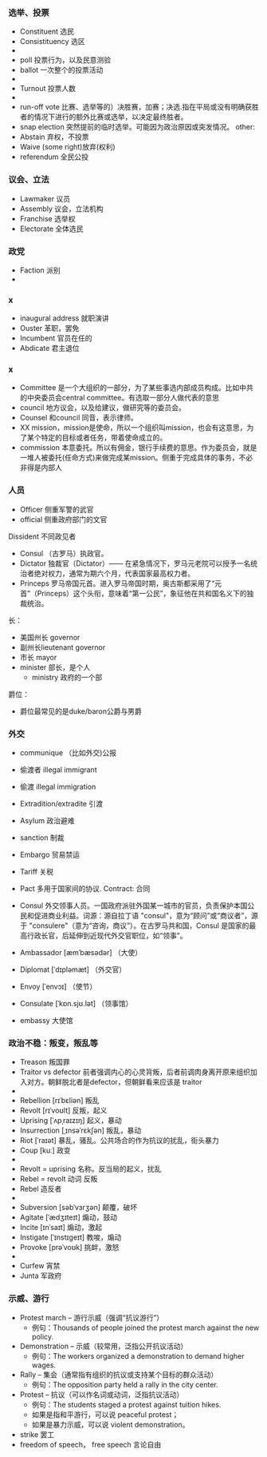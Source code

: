 ### 选举、投票
- Constituent 选民
- Consistituency 选区
- 
- poll 投票行为，以及民意测验
- ballot 一次整个的投票活动
- 
- Turnout 投票人数
-
- run-off vote 比赛、选举等的）决胜赛，加赛；决选.指在平局或没有明确获胜者的情况下进行的额外比赛或选举，以决定最终胜者。
- snap election 突然提前的临时选举。可能因为政治原因或突发情况。
other:
- Abstain 弃权，不投票
- Waive (some right)放弃(权利)
- referendum 全民公投

### 议会、立法
- Lawmaker 议员
- Assembly 议会，立法机构
- Franchise 选举权
- Electorate 全体选民

### 政党
- Faction 派别
- 
### x

- inaugural address 就职演讲
- Ouster 革职，罢免
- Incumbent 官员在任的
- Abdicate 君主退位

### x

- Committee 是一个大组织的一部分，为了某些事选内部成员构成。比如中共的中央委员会central committee。有选取一部分人做代表的意思
- council 地方议会，以及给建议，做研究等的委员会。
- Counsel 和council 同音，表示律师。
- XX mission，mission是使命，所以一个组织叫mission，也会有这意思，为了某个特定的目标或者任务，带着使命成立的。
- commission 本意委托。所以有佣金，银行手续费的意思。作为委员会，就是一堆人被委托(任命方式)来做完成某mission。侧重于完成具体的事务，不必非得是内部人

### 人员
- Officer 侧重军警的武官
- official 侧重政府部门的文官

Dissident 不同政见者

- Consul （古罗马）执政官。
- Dictator 独裁官（Dictator）—— 在紧急情况下，罗马元老院可以授予一名统治者绝对权力，通常为期六个月，代表国家最高权力者。
- Princeps 罗马帝国元首。进入罗马帝国时期，奥古斯都采用了“元首”（Princeps）这个头衔，意味着“第一公民”，象征他在共和国名义下的独裁统治。

长：
- 美国州长 governor
- 副州长lieutenant governor
- 市长 mayor
- minister 部长，是个人
  - ministry 政府的一个部

爵位：
- 爵位最常见的是duke/baron公爵与男爵

### 外交
- communique （比如外交)公报
- 偷渡者 illegal immigrant
- 偷渡 illegal immigration
- Extradition/extradite 引渡
- Asylum 政治避难
- sanction 制裁
- Embargo 贸易禁运
- Tariff 关税
- Pact 多用于国家间的协议. Contract: 合同

- Consul 外交领事人员。一国政府派驻外国某一城市的官员，负责保护本国公民和促进商业利益。词源：源自拉丁语 "consul"，意为“顾问”或“商议者”，源于 "consulere"（意为“咨询，商议”）。在古罗马共和国，Consul 是国家的最高行政长官，后延伸到近现代外交官职位，如“领事”。
- Ambassador [æmˈbæsədər] （大使） 
- Diplomat [ˈdɪpləmæt] （外交官） 
- Envoy [ˈenvɔɪ] （使节）

- Consulate [ˈkɒn.sjʊ.lət] （领事馆）
- embassy 大使馆

### 政治不稳：叛变，叛乱等
- Treason 叛国罪
- Traitor vs defector 前者强调内心的心灵背叛，后者前调肉身离开原来组织加入对方。朝鲜脱北者是defector，但朝鲜看来应该是 traitor
-
- Rebellion [rɪˈbɛliən] 叛乱
- Revolt [rɪˈvoʊlt] 反叛，起义
- Uprising [ˈʌpˌraɪzɪŋ] 起义，暴动
- Insurrection [ˌɪnsəˈrɛkʃən] 叛乱，暴动
- Riot [ˈraɪət] 暴乱，骚乱。公共场合的作为抗议的扰乱，街头暴力
- Coup [kuː] 政变
-
- Revolt = uprising 名称。反当局的起义，扰乱
- Rebel = revolt 动词 反叛
- Rebel 造反者
- 
- Subversion [səbˈvɜrʒən] 颠覆，破坏
- Agitate [ˈædʒɪteɪt] 煽动，鼓动
- Incite [ɪnˈsaɪt] 煽动，激起
- Instigate [ˈɪnstɪɡeɪt] 教唆，煽动
- Provoke [prəˈvoʊk] 挑衅，激怒
-
- Curfew 宵禁
- Junta 军政府

### 示威、游行
- Protest march – 游行示威（强调“抗议游行”）
  - 例句：Thousands of people joined the protest march against the new policy. 
- Demonstration – 示威（较常用，泛指公开抗议活动）
  - 例句：The workers organized a demonstration to demand higher wages.
- Rally – 集会（通常指有组织的抗议或支持某个目标的群众活动）
  - 例句：The opposition party held a rally in the city center.
- Protest – 抗议（可以作名词或动词，泛指抗议活动）
  - 例句：The students staged a protest against tuition hikes.
  - 如果是指和平游行，可以说 peaceful protest；
  - 如果是暴力示威，可以说 violent demonstration。
- strike 罢工
- freedom of speech， free speech 言论自由
